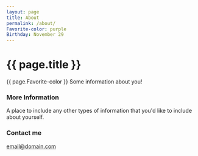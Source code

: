 ```yaml
---
layout: page
title: About
permalink: /about/
Favorite-color: purple
Birthday: November 29
---
```

# {{ page.title }}

{{ page.Favorite-color }}
Some information about you!

### More Information

A place to include any other types of information that you'd like to include about yourself.

### Contact me

[email@domain.com](mailto:email@domain.com)
